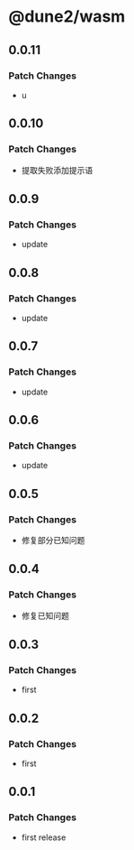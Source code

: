 # @dune2/wasm

## 0.0.11

### Patch Changes

- u

## 0.0.10

### Patch Changes

- 提取失败添加提示语

## 0.0.9

### Patch Changes

- update

## 0.0.8

### Patch Changes

- update

## 0.0.7

### Patch Changes

- update

## 0.0.6

### Patch Changes

- update

## 0.0.5

### Patch Changes

- 修复部分已知问题

## 0.0.4

### Patch Changes

- 修复已知问题

## 0.0.3

### Patch Changes

- first

## 0.0.2

### Patch Changes

- first

## 0.0.1

### Patch Changes

- first release
